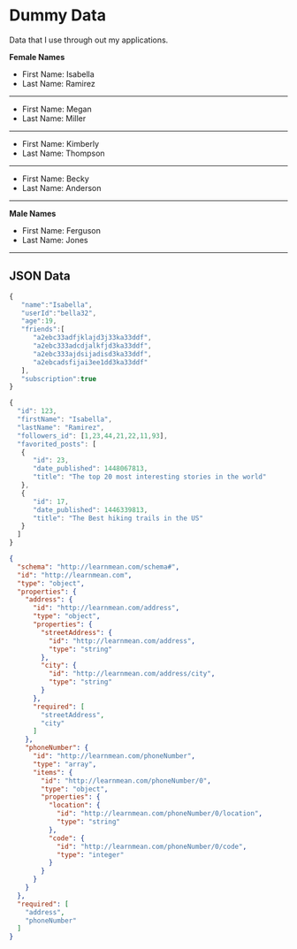 # Dummy Data
Data that I use through out my applications.

**Female Names**
* First Name: Isabella
* Last Name: Ramirez

---
* First Name: Megan 
* Last Name: Miller

---
* First Name: Kimberly
* Last Name: Thompson

---
* First Name: Becky
* Last Name: Anderson

---
**Male Names**
* First Name: Ferguson
* Last Name: Jones

---

## JSON Data
```javascript
{  
   "name":"Isabella",
   "userId":"bella32",
   "age":19,
   "friends":[  
      "a2ebc33adfjklajd3j33ka33ddf",
      "a2ebc333adcdjalkfjd3ka33ddf",
      "a2ebc333ajdsijadisd3ka33ddf",
      "a2ebcadsfijai3ee1dd3ka33ddf"
   ],
   "subscription":true
}
```

```javascript
{
  "id": 123,
  "firstName": "Isabella",
  "lastName": "Ramirez",
  "followers_id": [1,23,44,21,22,11,93],
  "favorited_posts": [
   {
      "id": 23,
      "date_published": 1448067813,
      "title": "The top 20 most interesting stories in the world"
   },
   {
      "id": 17,
      "date_published": 1446339813,
      "title": "The Best hiking trails in the US"
   }
  ]
}
```

```json
{
  "schema": "http://learnmean.com/schema#",
  "id": "http://learnmean.com",
  "type": "object",
  "properties": {
    "address": {
      "id": "http://learnmean.com/address",
      "type": "object",
      "properties": {
        "streetAddress": {
          "id": "http://learnmean.com/address",
          "type": "string"
        },
        "city": {
          "id": "http://learnmean.com/address/city",
          "type": "string"
        }
      },
      "required": [
        "streetAddress",
        "city"
      ]
    },
    "phoneNumber": {
      "id": "http://learnmean.com/phoneNumber",
      "type": "array",
      "items": {
        "id": "http://learnmean.com/phoneNumber/0",
        "type": "object",
        "properties": {
          "location": {
            "id": "http://learnmean.com/phoneNumber/0/location",
            "type": "string"
          },
          "code": {
            "id": "http://learnmean.com/phoneNumber/0/code",
            "type": "integer"
          }
        }
      }
    }
  },
  "required": [
    "address",
    "phoneNumber"
  ]
}
```
